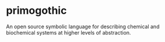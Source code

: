# primogothic
An open source symbolic language for describing chemical and biochemical systems at higher levels of abstraction.
